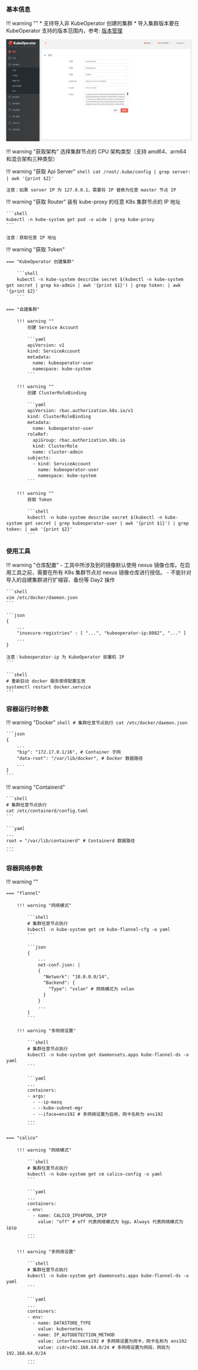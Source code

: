
### 基本信息

!!! warning ""
    * 支持导入非 KubeOperator 创建的集群
    * 导入集群版本要在 KubeOperator 支持的版本范围内，参考: [版本管理](../user_manual/version.md#_4)

![cluster-import](../img/user_manual/cluster/cluster-import.png)

!!! warning "获取架构"
    选择集群节点的 CPU 架构类型（支持 amd64、arm64 和混合架构三种类型）

!!! warning "获取 Api Server"
    ```shell
    cat /root/.kube/config | grep server: | awk '{print $2}'
    ```

    注意：如果 server IP 为 127.0.0.1，需要将 IP 替换为任意 master 节点 IP

!!! warning "获取 Router"
    装有 kube-proxy 的任意 K8s 集群节点的 IP 地址

    ```shell
    kubectl -n kube-system get pod -o wide | grep kube-proxy
    ```

    注意：获取任意 IP 地址

!!! warning "获取 Token"

    === "KubeOperator 创建集群"

        ```shell
        kubectl -n kube-system describe secret $(kubectl -n kube-system get secret | grep ko-admin | awk '{print $1}') | grep token: | awk '{print $2}'
        ```

    === "自建集群"
        
        !!! warning ""
            创建 Service Account

            ```yaml
            apiVersion: v1
            kind: ServiceAccount
            metadata:
              name: kubeoperator-user
              namespace: kube-system
            ```

        !!! warning ""
            创建 ClusterRoleBinding

            ```yaml
            apiVersion: rbac.authorization.k8s.io/v1
            kind: ClusterRoleBinding
            metadata:
              name: kubeoperator-user
            roleRef:
              apiGroup: rbac.authorization.k8s.io
              kind: ClusterRole
              name: cluster-admin
            subjects:
              - kind: ServiceAccount
                name: kubeoperator-user
                namespace: kube-system
            ```

        !!! warning ""
            获取 Token

            ```shell
            kubectl -n kube-system describe secret $(kubectl -n kube-system get secret | grep kubeoperator-user | awk '{print $1}') | grep token: | awk '{print $2}'
            ```

### 使用工具

!!! warning "仓库配置"
    - 工具中所涉及到的镜像默认使用 nexus 镜像仓库。在启用工具之前，需要在所有 K8s 集群节点对 nexus 镜像仓库进行授信。
    - 不能针对导入的自建集群进行扩缩容、备份等 Day2 操作

    ```shell
    vim /etc/docker/daemon.json
    ```
    
    ```json
    {
        ...
        "insecure-registries" : [ "...", "kubeoperator-ip:8082", "..." ]
        ...
    }

    注意：kubeoperator-ip 为 KubeOperator 部署机 IP
    ```

    ```shell
    # 重新启动 docker 服务使得配置生效
    systemctl restart docker.service
    ```

### 容器运行时参数

!!! warning "Docker"
    ```shell
    # 集群任意节点执行
    cat /etc/docker/daemon.json
    ```

    ```json
    {
        ...
        "bip": "172.17.0.1/16", # Container 子网
        "data-root": "/var/lib/docker", # Docker 数据路径
        ...
    }
    ```

!!! warning "Containerd"

    ```shell
    # 集群任意节点执行
    cat /etc/containerd/config.toml
    ```

    ```yaml
    ...
    root = "/var/lib/containerd" # Containerd 数据路径
    ...
    ```

### 容器网络参数

!!! warning ""

    === "flannel"

        !!! warning "网络模式"

            ```shell
            # 集群任意节点执行
            kubectl -n kube-system get cm kube-flannel-cfg -o yaml
            ```

            ```json
            {
                ...
                net-conf.json: |
                {
                  "Network": "10.0.0.0/14",
                  "Backend": {
                    "Type": "vxlan" # 网络模式为 vxlan
                  }
                }
                ...
            }
            ```

        !!! warning "多网络设置"

            ```shell
            # 集群任意节点执行
            kubectl -n kube-system get daemonsets.apps kube-flannel-ds -o yaml
            ```

            ```yaml
            ...
            containers:
            - args:
              - --ip-masq
              - --kube-subnet-mgr
              - --iface=ens192 # 多网络设置为启用，网卡名称为 ens192
            ...
            ```

    === "calico"

        !!! warning "网络模式"

            ```shell
            # 集群任意节点执行
            kubectl -n kube-system get cm calico-config -o yaml
            ```

            ```yaml
            ...
            containers:
            - env:
              - name: CALICO_IPV4POOL_IPIP
                value: "off" # off 代表网络模式为 bgp，Always 代表网络模式为 ipip
            ...
            ```

        !!! warning "多网络设置"

            ```shell
            # 集群任意节点执行
            kubectl -n kube-system get daemonsets.apps kube-flannel-ds -o yaml
            ```

            ```yaml
            ...
            containers:
            - env:
              - name: DATASTORE_TYPE
                value: kubernetes
              - name: IP_AUTODETECTION_METHOD
                value: interface=ens192 # 多网络设置为网卡，网卡名称为 ens192
                value: cidr=192.168.64.0/24 # 多网络设置为网段，网段为 192.168.64.0/24
            ...
            ```    
